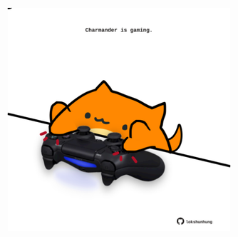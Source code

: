 <!-- built at 30/04/2023, 16:00:42 UTC -->
<p align="center">
  <img width="500" height="500" src="./ReadmeImage.svg">
</p>
